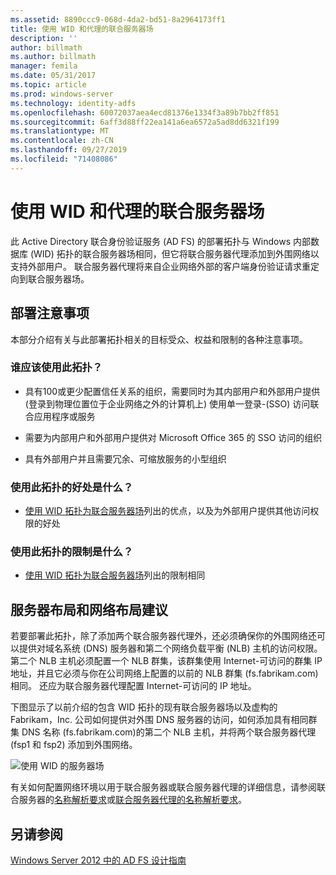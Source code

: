 ```yaml
---
ms.assetid: 8890ccc9-068d-4da2-bd51-8a2964173ff1
title: 使用 WID 和代理的联合服务器场
description: ''
author: billmath
ms.author: billmath
manager: femila
ms.date: 05/31/2017
ms.topic: article
ms.prod: windows-server
ms.technology: identity-adfs
ms.openlocfilehash: 60072037aea4ecd81376e1334f3a89b7bb2ff851
ms.sourcegitcommit: 6aff3d88ff22ea141a6ea6572a5ad8dd6321f199
ms.translationtype: MT
ms.contentlocale: zh-CN
ms.lasthandoff: 09/27/2019
ms.locfileid: "71408086"
---
```

# <a name="federation-server-farm-using-wid-and-proxies"></a>使用 WID 和代理的联合服务器场

此 Active Directory 联合身份验证服务 \(AD FS\) 的部署拓扑与 Windows 内部数据库 \(WID\) 拓扑的联合服务器场相同，但它将联合服务器代理添加到外围网络以支持外部用户。 联合服务器代理将来自企业网络外部的客户端身份验证请求重定向到联合服务器场。  
  
## <a name="deployment-considerations"></a>部署注意事项  
本部分介绍有关与此部署拓扑相关的目标受众、权益和限制的各种注意事项。  
  
### <a name="who-should-use-this-topology"></a>谁应该使用此拓扑？  
  
-   具有100或更少配置信任关系的组织，需要同时为其内部用户和外部用户提供 \(登录到物理位置位于企业网络之外的计算机上\) 使用单一登录\-\(SSO\) 访问联合应用程序或服务  
  
-   需要为内部用户和外部用户提供对 Microsoft Office 365 的 SSO 访问的组织  
  
-   具有外部用户并且需要冗余、可缩放服务的小型组织  
  
### <a name="what-are-the-benefits-of-using-this-topology"></a>使用此拓扑的好处是什么？  
  
-   [使用 WID 拓扑为联合服务器场](Federation-Server-Farm-Using-WID-2012.md)列出的优点，以及为外部用户提供其他访问权限的好处  
  
### <a name="what-are-the-limitations-of-using-this-topology"></a>使用此拓扑的限制是什么？  
  
-   [使用 WID 拓扑为联合服务器场](Federation-Server-Farm-Using-WID-2012.md)列出的限制相同  
  
## <a name="server-placement-and-network-layout-recommendations"></a>服务器布局和网络布局建议  
若要部署此拓扑，除了添加两个联合服务器代理外，还必须确保你的外围网络还可以提供对域名系统 \(DNS\) 服务器和第二个网络负载平衡 \(NLB\) 主机的访问权限。 第二个 NLB 主机必须配置一个 NLB 群集，该群集使用 Internet\-可访问的群集 IP 地址，并且它必须与你在公司网络上配置的以前的 NLB 群集 \(fs.fabrikam.com\)相同。 还应为联合服务器代理配置 Internet\-可访问的 IP 地址。  
  
下图显示了以前介绍的包含 WID 拓扑的现有联合服务器场以及虚构的 Fabrikam，Inc. 公司如何提供对外围 DNS 服务器的访问，如何添加具有相同群集 DNS 名称 \(fs.fabrikam.com\)的第二个 NLB 主机，并将两个联合服务器代理 \(fsp1 和 fsp2\) 添加到外围网络。  
  
![使用 WID 的服务器场](media/FarmWIDProxies.gif)  
  
有关如何配置网络环境以用于联合服务器或联合服务器代理的详细信息，请参阅联合服务器的[名称解析要求](Name-Resolution-Requirements-for-Federation-Servers.md)或[联合服务器代理的名称解析要求](Name-Resolution-Requirements-for-Federation-Server-Proxies.md)。  
  
## <a name="see-also"></a>另请参阅
[Windows Server 2012 中的 AD FS 设计指南](AD-FS-Design-Guide-in-Windows-Server-2012.md)
